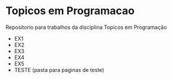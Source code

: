 # Topicos em Programacao

Repositorio para trabalhos da disciplina Topicos em Programação

* EX1
* EX2
* EX3
* EX4
* EX5
* TESTE (pasta para paginas de teste)